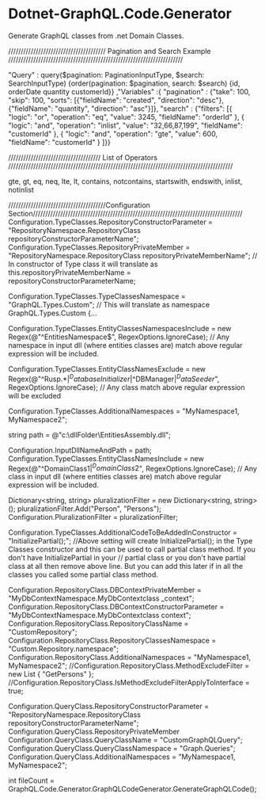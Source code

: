 # Dotnet-GraphQL.Code.Generator
Generate GraphQL classes from .net Domain Classes.


///////////////////////////////////////  Pagination and Search Example //////////////////////////////////////////////////////////////////////

"Query" : query($pagination: PaginationInputType, $search: SearchInputType) {order(pagination: $pagination, search: $search) {id, orderDate quantity customerId}}
,"Variables" :{ "pagination" : {"take": 100, "skip": 100, "sorts": [{"fieldName": "created", "direction": "desc"}, {"fieldName": "quantity", "direction": "asc"}]}, "search" : {"filters": [{ "logic": "or", "operation": "eq", "value": 3245, "fieldName": "orderId" }, { "logic": "and", "operation": "inlist", "value": "32,66,87,199", "fieldName": "customerId" }, { "logic": "and", "operation": "gte", "value": 600, "fieldName": "customerId" } ]}}

///////////////////////////////////// List of Operators //////////////////////////////////////////////////////////////////////////////////////////

gte, gt, eq, neq, lte, lt, contains, notcontains, startswith, endswith, inlist, notinlist


///////////////////////////////////////Configuration Section////////////////////////////////////////////////////////////////////////////////////
Configuration.TypeClasses.RepositoryConstructorParameter
= "RepositoryNamespace.RepositoryClass repositoryConstructorParameterName";
Configuration.TypeClasses.RepositoryPrivateMember
= "RepositoryNamespace.RepositoryClass repositoryPrivateMemberName";
// In constructor of Type class it will translate as this.repositoryPrivateMemberName = repositoryConstructorParameterName;

Configuration.TypeClasses.TypeClassesNamespace = "GraphQL.Types.Custom";
// This will translate as namespace GraphQL.Types.Custom {...

Configuration.TypeClasses.EntityClassesNamespacesInclude = new Regex(@"^EntitiesNamespace$", RegexOptions.IgnoreCase);
// Any namespace in input dll (where entities classes are) match above regular expression will be included.

Configuration.TypeClasses.EntityClassNamesExclude = 
    new Regex(@"^Rusp.*$|^DatabaseInitializer$|^DBManager$|^DataSeeder$", RegexOptions.IgnoreCase);
// Any class match above regular expression will be excluded 

Configuration.TypeClasses.AdditionalNamespaces = "MyNamespace1, MyNamespace2";

string path = @"c:\dllFolder\EntitiesAssembly.dll";

Configuration.InputDllNameAndPath = path;
Configuration.TypeClasses.EntityClassNamesInclude
    = new Regex(@"^DomainClass1$|^DomainClass2$", RegexOptions.IgnoreCase);
// Any class in input dll (where entities classes are) match above regular expression will be included.

Dictionary<string, string> pluralizationFilter = new Dictionary<string, string>();
pluralizationFilter.Add("Person", "Persons");
Configuration.PluralizationFilter = pluralizationFilter;

Configuration.TypeClasses.AdditionalCodeToBeAddedInConstructor = "InitializePartial();";
//Above setting will create InitializePartial(); in the Type Classes constructor and this can be used to call partial class method. If you don't have InitializePartial in your 
// partial class or you don't have partial class at all then remove above line. But you can add this later if in all the classes you called some partial class method.

Configuration.RepositoryClass.DBContextPrivateMember
    = "MyDbContextNamespace.MyDbContextclass _context";
Configuration.RepositoryClass.DBContextConstructorParameter
    = "MyDbContextNamespace.MyDbContextclass context";
Configuration.RepositoryClass.RepositoryClassName = "CustomRepository";
Configuration.RepositoryClass.RepositoryClassesNamespace = "Custom.Repository.namespace";
Configuration.RepositoryClass.AdditionalNamespaces = "MyNamespace1, MyNamespace2";
//Configuration.RepositoryClass.MethodExcludeFilter = new List<string> { "GetPersons" };
//Configuration.RepositoryClass.IsMethodExcludeFilterApplyToInterface = true;

Configuration.QueryClass.RepositoryConstructorParameter
 = "RepositoryNamespace.RepositoryClass repositoryConstructorParameterName";
Configuration.QueryClass.RepositoryPrivateMember
Configuration.QueryClass.QueryClassName = "CustomGraphQLQuery";
Configuration.QueryClass.QueryClassNamespace = "Graph.Queries";
Configuration.QueryClass.AdditionalNamespaces = "MyNamespace1, MyNamespace2";

int fileCount = GraphQL.Code.Generator.GraphQLCodeGenerator.GenerateGraphQLCode();

